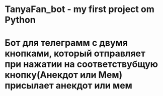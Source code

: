 # TanyaFan_bot - my first project om Python
# Бот для телеграмм с двумя кнопками, который отправляет при нажатии на соответствубщую кнопку(Анекдот или Мем) присылает анекдот или мем
